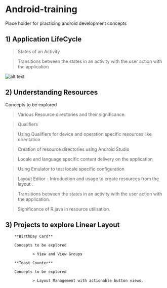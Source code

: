 # Android-training
Place holder for practicing android development concepts

## 1) Application LifeCycle

> States of an Activity 

> Transitions between the states in an activity with the user action with the application

![alt text](https://miro.medium.com/max/1189/1*fCkVwtp7gJ5JI8gjIxPeTQ.png)

## 2) Understanding Resources

Concepts to be explored 

> Various Resource directories and their significance. 

> Qualifiers 

> Using Qualifiers for device and operation specific resources like orientation

> Creation of resource directories using Android Studio

> Locale and language specific content delivery on the application

> Using Emulator to test locale specific configuration 

> Layout Editor - Introduction and usage to create resources from the layout .

> Transitions between the states in an activity with the user action with the application.

> Significance of R.java in resource utilisation.


 ## 3) Projects to explore Linear Layout

        **BirthDay Card**
        
        Concepts to be explored 
        
                > View and View Groups
        
        **Toast Counter**
        
        Concepts to be explored
        
                > Layout Management with actionable button views.